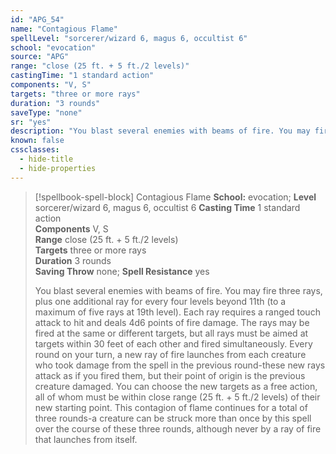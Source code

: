 ```yaml
---
id: "APG_54"
name: "Contagious Flame"
spellLevel: "sorcerer/wizard 6, magus 6, occultist 6"
school: "evocation"
source: "APG"
range: "close (25 ft. + 5 ft./2 levels)"
castingTime: "1 standard action"
components: "V, S"
targets: "three or more rays"
duration: "3 rounds"
saveType: "none"
sr: "yes"
description: "You blast several enemies with beams of fire. You may fire three rays, plus one additional ray for every four levels beyond 11th (to a maximum of five rays at 19th level). Each ray requires a ranged touch attack to hit and deals 4d6 points of fire damage.  The rays may be fired at the same or different targets, but all rays must be aimed at targets within 30 feet of each other and fired simultaneously.  Every round on your turn, a new ray of fire launches from each creature who took damage from the spell in the previous round-these new rays attack as if you fired them, but their point of origin is the previous creature damaged. You can choose the new targets as a free action, all of whom must be within close range (25 ft. + 5 ft./2 levels) of their new starting point. This contagion of flame continues for a total of three rounds-a creature can be struck more than once by this spell over the course of these three rounds, although never by a ray of fire that launches from itself."
known: false
cssclasses:
  - hide-title
  - hide-properties
---
```


> [!spellbook-spell-block] Contagious Flame
> **School:** evocation; **Level** sorcerer/wizard 6, magus 6, occultist 6
> **Casting Time** 1 standard action  
> **Components** V, S  
> **Range** close (25 ft. + 5 ft./2 levels)  
> **Targets** three or more rays  
> **Duration** 3 rounds  
> **Saving Throw** none; **Spell Resistance** yes
> 
> You blast several enemies with beams of fire. You may fire three rays, plus one additional ray for every four levels beyond 11th (to a maximum of five rays at 19th level). Each ray requires a ranged touch attack to hit and deals 4d6 points of fire damage.  The rays may be fired at the same or different targets, but all rays must be aimed at targets within 30 feet of each other and fired simultaneously.  Every round on your turn, a new ray of fire launches from each creature who took damage from the spell in the previous round-these new rays attack as if you fired them, but their point of origin is the previous creature damaged. You can choose the new targets as a free action, all of whom must be within close range (25 ft. + 5 ft./2 levels) of their new starting point. This contagion of flame continues for a total of three rounds-a creature can be struck more than once by this spell over the course of these three rounds, although never by a ray of fire that launches from itself.